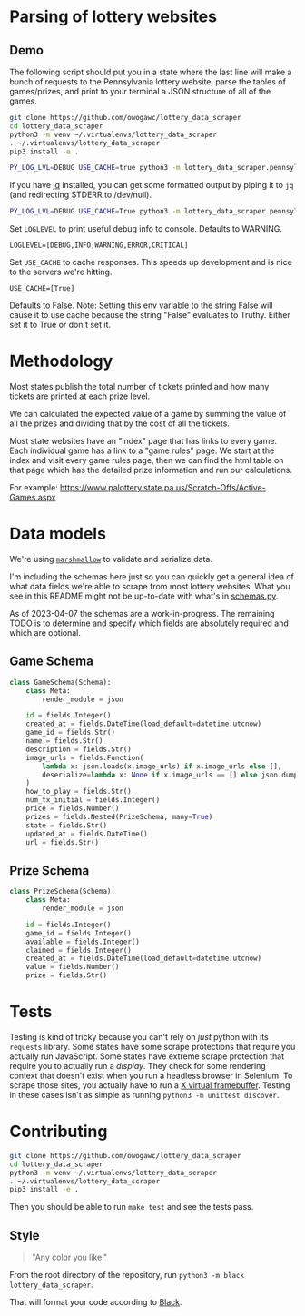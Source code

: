 # Parsing of lottery websites

## Demo

The following script should put you in a state where the last line will make a
bunch of requests to the Pennsylvania lottery website, parse the tables of
games/prizes, and print to your terminal a JSON structure of all of the games.

``` sh
git clone https://github.com/owogawc/lottery_data_scraper
cd lottery_data_scraper
python3 -m venv ~/.virtualenvs/lottery_data_scraper
. ~/.virtualenvs/lottery_data_scraper
pip3 install -e .

PY_LOG_LVL=DEBUG USE_CACHE=true python3 -m lottery_data_scraper.pennsylvania 
```

If you have [jq](https://stedolan.github.io/jq/) installed, you can get some
formatted output by piping it to `jq` (and redirecting STDERR to /dev/null).

``` sh
PY_LOG_LVL=DEBUG USE_CACHE=True python3 -m lottery_data_scraper.pennsylvania 2> /dev/null | jq
```

Set `LOGLEVEL` to print useful debug info to console. Defaults to WARNING.

`LOGLEVEL=[DEBUG,INFO,WARNING,ERROR,CRITICAL]`

Set `USE_CACHE` to cache responses. This speeds up development
and is nice to the servers we're hitting.

`USE_CACHE=[True]`

Defaults to False. Note: Setting this env variable to the string False will
cause it to use cache because the string "False" evaluates to Truthy. Either set
it to True or don't set it.

# Methodology

Most states publish the total number of tickets printed and how many tickets are
printed at each prize level.

We can calculated the expected value of a game by summing the value of all the
prizes and dividing that by the cost of all the tickets.

Most state websites have an "index" page that has links to every game. Each
individual game has a link to a "game rules" page. We start at the index and
visit every game rules page, then we can find the html table on that page which
has the detailed prize information and run our calculations.

For example:
https://www.palottery.state.pa.us/Scratch-Offs/Active-Games.aspx

# Data models

We're using [`marshmallow`](https://marshmallow.readthedocs.io/en/stable/index.html) to validate and serialize data.

I'm including the schemas here just so you can quickly get a general idea of
what data fields we're able to scrape from most lottery websites. What you see
in this README might not be up-to-date with what's in
[schemas.py](./lottery_data_scraper/schemas.py).

As of 2023-04-07 the schemas are a work-in-progress. The remaining TODO is to
determine and specify which fields are absolutely required and which are
optional.

## Game Schema

``` python
class GameSchema(Schema):
    class Meta:
        render_module = json

    id = fields.Integer()
    created_at = fields.DateTime(load_default=datetime.utcnow)
    game_id = fields.Str()
    name = fields.Str()
    description = fields.Str()
    image_urls = fields.Function(
        lambda x: json.loads(x.image_urls) if x.image_urls else [],
        deserialize=lambda x: None if x.image_urls == [] else json.dumps(x.image_urls),
    )
    how_to_play = fields.Str()
    num_tx_initial = fields.Integer()
    price = fields.Number()
    prizes = fields.Nested(PrizeSchema, many=True)
    state = fields.Str()
    updated_at = fields.DateTime()
    url = fields.Str()
```

## Prize Schema

``` python
class PrizeSchema(Schema):
    class Meta:
        render_module = json

    id = fields.Integer()
    game_id = fields.Integer()
    available = fields.Integer()
    claimed = fields.Integer()
    created_at = fields.DateTime(load_default=datetime.utcnow)
    value = fields.Number()
    prize = fields.Str()
```

# Tests

Testing is kind of tricky because you can't rely on _just_ python with its
`requests` library. Some states have some scrape protections that require you
actually run JavaScript. Some states have extreme scrape protection that require
you to actually run a _display_. They check for some rendering context that
doesn't exist when you run a headless browser in Selenium. To scrape those
sites, you actually have to run a [X virtual
framebuffer](https://en.wikipedia.org/wiki/Xvfb). Testing in these cases isn't
as simple as running `python3 -m unittest discover`.

# Contributing

``` sh
git clone https://github.com/owogawc/lottery_data_scraper
cd lottery_data_scraper
python3 -m venv ~/.virtualenvs/lottery_data_scraper
. ~/.virtualenvs/lottery_data_scraper
pip3 install -e .
```

Then you should be able to run `make test` and see the tests pass.

## Style

> "Any color you like."

From the root directory of the repository, run `python3 -m black lottery_data_scraper`.

That will format your code according to [Black](https://pypi.org/project/black/).
